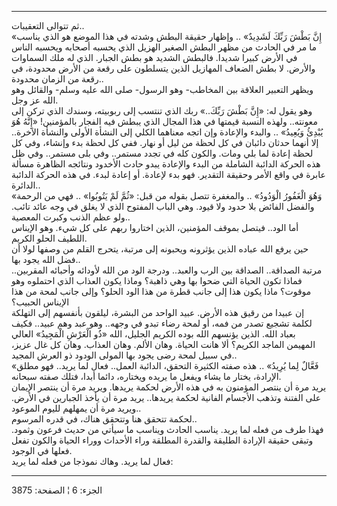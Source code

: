 ------------------------------------------------------------------------

ثم تتوالى التعقيبات..  
«إِنَّ بَطْشَ رَبِّكَ لَشَدِيدٌ» .. وإظهار حقيقة البطش وشدته في هذا الموضع هو الذي
يناسب ما مر في الحادث من مظهر البطش الصغير الهزيل الذي يحسبه أصحابه
ويحسبه الناس في الأرض كبيرا شديدا. فالبطش الشديد هو بطش الجبار. الذي له
ملك السماوات والأرض. لا بطش الضعاف المهازيل الذين يتسلطون على رقعة من
الأرض محدودة، في رقعة من الزمان محدودة..  
ويظهر التعبير العلاقة بين المخاطب- وهو الرسول- صلى الله عليه وسلم-
والقائل وهو الله عز وجل.  
وهو يقول له: «إِنَّ بَطْشَ رَبِّكَ..» ربك الذي تنتسب إلى ربوبيته، وسندك الذي تركن
إلى معونته.. ولهذه النسبة قيمتها في هذا المجال الذي يبطش فيه الفجار
بالمؤمنين! «إِنَّهُ هُوَ يُبْدِئُ وَيُعِيدُ» .. والبدء والإعادة وإن اتجه معناهما الكلي
إلى النشأة الأولى والنشأة الآخرة.. إلا أنهما حدثان دائبان في كل لحظة من
ليل أو نهار. ففي كل لحظة بدء وإنشاء، وفي كل لحظة إعادة لما بلي ومات.
والكون كله في تجدد مستمر.. وفي بلى مستمر.. وفي ظل هذه الحركة الدائبة
الشاملة من البدء والإعادة يبدو حادث الأخدود ونتائجه الظاهرة مسألة عابرة
في واقع الأمر وحقيقة التقدير. فهو بدء لإعادة. أو إعادة لبدء. في هذه
الحركة الدائبة الدائرة..  
«وَهُوَ الْغَفُورُ الْوَدُودُ» .. والمغفرة تتصل بقوله من قبل: «ثُمَّ لَمْ يَتُوبُوا» .. فهي
من الرحمة والفضل الفائض بلا حدود ولا قيود. وهي الباب المفتوح الذي لا
يغلق في وجه عائد تائب. ولو عظم الذنب وكبرت المعصية..  
أما الود.. فيتصل بموقف المؤمنين، الذين اختاروا ربهم على كل شيء. وهو
الإيناس اللطيف الحلو الكريم.  
حين يرفع الله عباده الذين يؤثرونه ويحبونه إلى مرتبة، يتحرج القلم من
وصفها لولا أن فضل الله يجود بها..  
مرتبة الصداقة.. الصداقة بين الرب والعبد.. ودرجة الود من الله لأودائه
وأحبائه المقربين.. فماذا تكون الحياة التي ضحوا بها وهي ذاهبة؟ وماذا يكون
العذاب الذي احتملوه وهو موقوت؟ ماذا يكون هذا إلى جانب قطرة من هذا الود
الحلو؟ وإلى جانب لمحة من هذا الإيناس الحبيب؟  
إن عبيدا من رقيق هذه الأرض. عبيد الواحد من البشرة، ليلقون بأنفسهم إلى
التهلكة لكلمة تشجيع تصدر من فمه، أو لمحة رضاء تبدو في وجهه.. وهو عبد وهم
عبيد.. فكيف بعباد الله. الذين يؤنسهم الله بوده الكريم الجليل، الله «ذُو
الْعَرْشِ الْمَجِيدُ» العالي المهيمن الماجد الكريم؟ ألا هانت الحياة. وهان الألم.
وهان العذاب. وهان كل غال عزيز، في سبيل لمحة رضى يجود بها المولى الودود
ذو العرش المجيد..  
«فَعَّالٌ لِما يُرِيدُ» .. هذه صفته الكثيرة التحقق، الدائبة العمل.. فعال لما
يريد.. فهو مطلق الإرادة، يختار ما يشاء ويفعل ما يريده ويختاره، دائما
أبدا، فتلك صفته سبحانه.  
يريد مرة أن ينتصر المؤمنون به في هذه الأرض لحكمة يريدها. ويريد مرة أن
ينتصر الإيمان على الفتنة وتذهب الأجسام الفانية لحكمة يريدها.. يريد مرة
أن يأخذ الجبارين في الأرض. ويريد مرة أن يمهلهم لليوم الموعود..  
لحكمة تتحقق هنا وتتحقق هناك، في قدره المرسوم..  
فهذا طرف من فعله لما يريد. يناسب الحادث ويناسب ما سيأتي من حديث فرعون
وثمود. وتبقى حقيقة الإرادة الطليقة والقدرة المطلقة وراء الأحداث ووراء
الحياة والكون تفعل فعلها في الوجود.  
فعال لما يريد. وهاك نموذجا من فعله لما يريد:

------------------------------------------------------------------------

الجزء: 6 ¦ الصفحة: 3875
